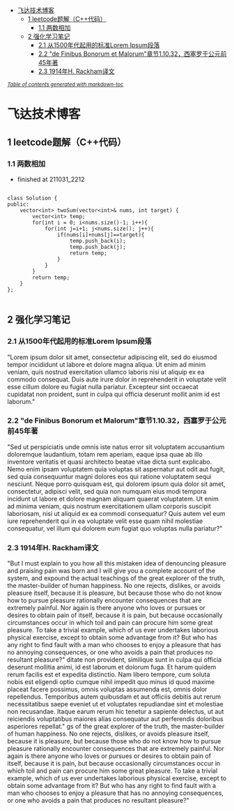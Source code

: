 - [飞达技术博客](#------)
  * [1 leetcode题解（C++代码）](#1-leetcode---c-----)
    + [1.1 两数相加](#11-----)
  * [2 强化学习笔记](#2-------)
    + [2.1 从1500年代起用的标准Lorem Ipsum段落](#21--1500-------lorem-ipsum--)
    + [2.2 "de Finibus Bonorum et Malorum"章节1.10.32，西塞罗于公元前45年著](#22--de-finibus-bonorum-et-malorum---11032--------45--)
    + [2.3 1914年H. Rackham译文](#23-1914-h-rackham--)

<small><i><a href='http://ecotrust-canada.github.io/markdown-toc/'>Table of contents generated with markdown-toc</a></i></small>

  
# 飞达技术博客

## 1 leetcode题解（C++代码）

### 1.1 两数相加 
- finished at 211031_2212

<pre  class="line-numbers">
<code class="language-cpp">
class Solution {
public:
    vector&lt;int&gt; twoSum(vector&lt;int&gt;&amp; nums, int target) {
        vector&lt;int&gt; temp;
        for(int i = 0; i&lt;nums.size()-1; i++){
            for(int j=i+1; j&lt;nums.size(); j++){
                if(nums[i]+nums[j]==target){
                    temp.push_back(i);
                    temp.push_back(j);
                    return temp;
                }
            }
        }
        return temp;
    }
};
</code>
</pre>

    
## 2 强化学习笔记
### 2.1 从1500年代起用的标准Lorem Ipsum段落
"Lorem ipsum dolor sit amet, consectetur adipiscing elit, sed do eiusmod tempor incididunt ut labore et dolore magna aliqua. Ut enim ad minim veniam, quis nostrud exercitation ullamco laboris nisi ut aliquip ex ea commodo consequat. Duis aute irure dolor in reprehenderit in voluptate velit esse cillum dolore eu fugiat nulla pariatur. Excepteur sint occaecat cupidatat non proident, sunt in culpa qui officia deserunt mollit anim id est laborum."

### 2.2 "de Finibus Bonorum et Malorum"章节1.10.32，西塞罗于公元前45年著
"Sed ut perspiciatis unde omnis iste natus error sit voluptatem accusantium doloremque laudantium, totam rem aperiam, eaque ipsa quae ab illo inventore veritatis et quasi architecto beatae vitae dicta sunt explicabo. Nemo enim ipsam voluptatem quia voluptas sit aspernatur aut odit aut fugit, sed quia consequuntur magni dolores eos qui ratione voluptatem sequi nesciunt. Neque porro quisquam est, qui dolorem ipsum quia dolor sit amet, consectetur, adipisci velit, sed quia non numquam eius modi tempora incidunt ut labore et dolore magnam aliquam quaerat voluptatem. Ut enim ad minima veniam, quis nostrum exercitationem ullam corporis suscipit laboriosam, nisi ut aliquid ex ea commodi consequatur? Quis autem vel eum iure reprehenderit qui in ea voluptate velit esse quam nihil molestiae consequatur, vel illum qui dolorem eum fugiat quo voluptas nulla pariatur?"

### 2.3 1914年H. Rackham译文
"But I must explain to you how all this mistaken idea of denouncing pleasure and praising pain was born and I will give you a complete account of the system, and expound the actual teachings of the great explorer of the truth, the master-builder of human happiness. No one rejects, dislikes, or avoids pleasure itself, because it is pleasure, but because those who do not know how to pursue pleasure rationally encounter consequences that are extremely painful. Nor again is there anyone who loves or pursues or desires to obtain pain of itself, because it is pain, but because occasionally circumstances occur in which toil and pain can procure him some great pleasure. To take a trivial example, which of us ever undertakes laborious physical exercise, except to obtain some advantage from it? But who has any right to find fault with a man who chooses to enjoy a pleasure that has no annoying consequences, or one who avoids a pain that produces no resultant pleasure?"
ditate non provident, similique sunt in culpa qui officia deserunt mollitia animi, id est laborum et dolorum fuga. Et harum quidem rerum facilis est et expedita distinctio. Nam libero tempore, cum soluta nobis est eligendi optio cumque nihil impedit quo minus id quod maxime placeat facere possimus, omnis voluptas assumenda est, omnis dolor repellendus. Temporibus autem quibusdam et aut officiis debitis aut rerum necessitatibus saepe eveniet ut et voluptates repudiandae sint et molestiae non recusandae. Itaque earum rerum hic tenetur a sapiente delectus, ut aut reiciendis voluptatibus maiores alias consequatur aut perferendis doloribus asperiores repellat."
gs of the great explorer of the truth, the master-builder of human happiness. No one rejects, dislikes, or avoids pleasure itself, because it is pleasure, but because those who do not know how to pursue pleasure rationally encounter consequences that are extremely painful. Nor again is there anyone who loves or pursues or desires to obtain pain of itself, because it is pain, but because occasionally circumstances occur in which toil and pain can procure him some great pleasure. To take a trivial example, which of us ever undertakes laborious physical exercise, except to obtain some advantage from it? But who has any right to find fault with a man who chooses to enjoy a pleasure that has no annoying consequences, or one who avoids a pain that produces no resultant pleasure?"
